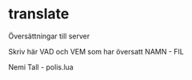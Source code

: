 # translate

Översättningar till server

Skriv här VAD och VEM som har översatt
NAMN - FIL

Nemi Tall - polis.lua
